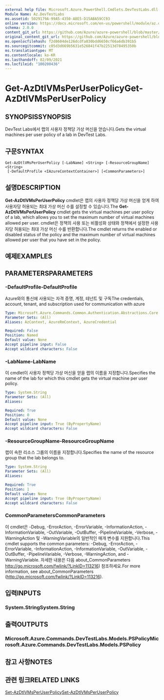```yaml
---
external help file: Microsoft.Azure.PowerShell.Cmdlets.DevTestLabs.dll-Help.xml
Module Name: Az.DevTestLabs
ms.assetid: 5029179A-99A5-4350-A8E5-D15ABA59CC93
online version: https://docs.microsoft.com/en-us/powershell/module/az.devtestlabs/get-azdtlvmsperuserpolicy
schema: 2.0.0
content_git_url: https://github.com/Azure/azure-powershell/blob/master/src/DevTestLabs/DevTestLabs/help/Get-AzDtlVMsPerUserPolicy.md
original_content_git_url: https://github.com/Azure/azure-powershell/blob/master/src/DevTestLabs/DevTestLabs/help/Get-AzDtlVMsPerUserPolicy.md
ms.openlocfilehash: f2d8604de126dcdfa830bdd6650cf66a6db391b5
ms.sourcegitcommit: c05d3d669b5631e526841f47b22513d78495350b
ms.translationtype: MT
ms.contentlocale: ko-KR
ms.lasthandoff: 02/09/2021
ms.locfileid: "100200436"
---
```

# <span data-ttu-id="0c9f0-101">Get-AzDtlVMsPerUserPolicy</span><span class="sxs-lookup"><span data-stu-id="0c9f0-101">Get-AzDtlVMsPerUserPolicy</span></span>

## <span data-ttu-id="0c9f0-102">SYNOPSIS</span><span class="sxs-lookup"><span data-stu-id="0c9f0-102">SYNOPSIS</span></span>
<span data-ttu-id="0c9f0-103">DevTest Labs에서 랩의 사용자 정책당 가상 머신을 얻습니다.</span><span class="sxs-lookup"><span data-stu-id="0c9f0-103">Gets the virtual machines per user policy of a lab in DevTest Labs.</span></span>

## <span data-ttu-id="0c9f0-104">구문</span><span class="sxs-lookup"><span data-stu-id="0c9f0-104">SYNTAX</span></span>

```
Get-AzDtlVMsPerUserPolicy [-LabName] <String> [-ResourceGroupName] <String>
 [-DefaultProfile <IAzureContextContainer>] [<CommonParameters>]
```

## <span data-ttu-id="0c9f0-105">설명</span><span class="sxs-lookup"><span data-stu-id="0c9f0-105">DESCRIPTION</span></span>
<span data-ttu-id="0c9f0-106">**Get-AzDtlVMsPerUserPolicy** cmdlet은 랩의 사용자 정책당 가상 머신을 얻게 하여 사용자당 허용되는 최대 가상 머신 수를 설정할 수 있습니다.</span><span class="sxs-lookup"><span data-stu-id="0c9f0-106">The **Get-AzDtlVMsPerUserPolicy** cmdlet gets the virtual machines per user policy of a lab, which allows you to set the maximum number of virtual machines allowed per user.</span></span>
<span data-ttu-id="0c9f0-107">cmdlet은 정책의 사용 또는 비활성화 상태와 정책에서 설정한 사용자당 허용되는 최대 가상 머신 수를 반환합니다.</span><span class="sxs-lookup"><span data-stu-id="0c9f0-107">The cmdlet returns the enabled or disabled status of the policy and the maximum number of virtual machines allowed per user that you have set in the policy.</span></span>

## <span data-ttu-id="0c9f0-108">예제</span><span class="sxs-lookup"><span data-stu-id="0c9f0-108">EXAMPLES</span></span>

## <span data-ttu-id="0c9f0-109">PARAMETERS</span><span class="sxs-lookup"><span data-stu-id="0c9f0-109">PARAMETERS</span></span>

### <span data-ttu-id="0c9f0-110">-DefaultProfile</span><span class="sxs-lookup"><span data-stu-id="0c9f0-110">-DefaultProfile</span></span>
<span data-ttu-id="0c9f0-111">Azure와의 통신에 사용되는 자격 증명, 계정, 테넌트 및 구독</span><span class="sxs-lookup"><span data-stu-id="0c9f0-111">The credentials, account, tenant, and subscription used for communication with azure</span></span>

```yaml
Type: Microsoft.Azure.Commands.Common.Authentication.Abstractions.Core.IAzureContextContainer
Parameter Sets: (All)
Aliases: AzContext, AzureRmContext, AzureCredential

Required: False
Position: Named
Default value: None
Accept pipeline input: False
Accept wildcard characters: False
```

### <span data-ttu-id="0c9f0-112">-LabName</span><span class="sxs-lookup"><span data-stu-id="0c9f0-112">-LabName</span></span>
<span data-ttu-id="0c9f0-113">이 cmdlet이 사용자 정책당 가상 머신을 얻을 랩의 이름을 지정합니다.</span><span class="sxs-lookup"><span data-stu-id="0c9f0-113">Specifies the name of the lab for which this cmdlet gets the virtual machine per user policy.</span></span>

```yaml
Type: System.String
Parameter Sets: (All)
Aliases:

Required: True
Position: 0
Default value: None
Accept pipeline input: True (ByPropertyName)
Accept wildcard characters: False
```

### <span data-ttu-id="0c9f0-114">-ResourceGroupName</span><span class="sxs-lookup"><span data-stu-id="0c9f0-114">-ResourceGroupName</span></span>
<span data-ttu-id="0c9f0-115">랩이 속한 리소스 그룹의 이름을 지정합니다.</span><span class="sxs-lookup"><span data-stu-id="0c9f0-115">Specifies the name of the resource group that the lab belongs to.</span></span>

```yaml
Type: System.String
Parameter Sets: (All)
Aliases:

Required: True
Position: 1
Default value: None
Accept pipeline input: True (ByPropertyName)
Accept wildcard characters: False
```

### <span data-ttu-id="0c9f0-116">CommonParameters</span><span class="sxs-lookup"><span data-stu-id="0c9f0-116">CommonParameters</span></span>
<span data-ttu-id="0c9f0-117">이 cmdlet은 -Debug, -ErrorAction, -ErrorVariable, -InformationAction, -InformationVariable, -OutVariable, -OutBuffer, -PipelineVariable, -Verbose, -WarningAction 및 -WarningVariable의 일반적인 매개 변수를 지원합니다.</span><span class="sxs-lookup"><span data-stu-id="0c9f0-117">This cmdlet supports the common parameters: -Debug, -ErrorAction, -ErrorVariable, -InformationAction, -InformationVariable, -OutVariable, -OutBuffer, -PipelineVariable, -Verbose, -WarningAction, and -WarningVariable.</span></span> <span data-ttu-id="0c9f0-118">자세한 내용은 다음 about_CommonParameters http://go.microsoft.com/fwlink/?LinkID=113216) 참조하세요.</span><span class="sxs-lookup"><span data-stu-id="0c9f0-118">For more information, see about_CommonParameters (http://go.microsoft.com/fwlink/?LinkID=113216).</span></span>

## <span data-ttu-id="0c9f0-119">입력</span><span class="sxs-lookup"><span data-stu-id="0c9f0-119">INPUTS</span></span>

### <span data-ttu-id="0c9f0-120">System.String</span><span class="sxs-lookup"><span data-stu-id="0c9f0-120">System.String</span></span>

## <span data-ttu-id="0c9f0-121">출력</span><span class="sxs-lookup"><span data-stu-id="0c9f0-121">OUTPUTS</span></span>

### <span data-ttu-id="0c9f0-122">Microsoft.Azure.Commands.DevTestLabs.Models.PSPolicy</span><span class="sxs-lookup"><span data-stu-id="0c9f0-122">Microsoft.Azure.Commands.DevTestLabs.Models.PSPolicy</span></span>

## <span data-ttu-id="0c9f0-123">참고 사항</span><span class="sxs-lookup"><span data-stu-id="0c9f0-123">NOTES</span></span>

## <span data-ttu-id="0c9f0-124">관련 링크</span><span class="sxs-lookup"><span data-stu-id="0c9f0-124">RELATED LINKS</span></span>

[<span data-ttu-id="0c9f0-125">Set-AzDtlVMsPerUserPolicy</span><span class="sxs-lookup"><span data-stu-id="0c9f0-125">Set-AzDtlVMsPerUserPolicy</span></span>](./Set-AzDtlVMsPerUserPolicy.md)


